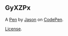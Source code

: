 GyXZPx
------


A [Pen](https://codepen.io/jasonlam514/pen/GyXZPx) by [Jason](https://codepen.io/jasonlam514) on [CodePen](https://codepen.io).

[License](https://codepen.io/jasonlam514/pen/GyXZPx/license).